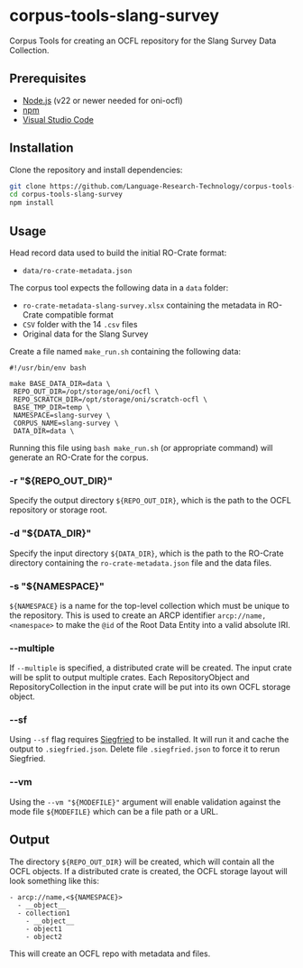 # corpus-tools-slang-survey

Corpus Tools for creating an OCFL repository for the Slang Survey Data Collection.

## Prerequisites

- [Node.js](https://nodejs.org/) (v22 or newer needed for oni-ocfl)
- [npm](https://www.npmjs.com/)
- [Visual Studio Code](https://code.visualstudio.com/)

## Installation

Clone the repository and install dependencies:

```bash
git clone https://github.com/Language-Research-Technology/corpus-tools-slang-survey.git
cd corpus-tools-slang-survey
npm install
```

## Usage

Head record data used to build the initial RO-Crate format:
- `data/ro-crate-metadata.json`

The corpus tool expects the following data in a `data` folder:
- `ro-crate-metadata-slang-survey.xlsx` containing the metadata in RO-Crate compatible format
- `CSV` folder with the 14 `.csv` files
- Original data for the Slang Survey

Create a file named `make_run.sh` containing the following data:

```
#!/usr/bin/env bash

make BASE_DATA_DIR=data \
 REPO_OUT_DIR=/opt/storage/oni/ocfl \
 REPO_SCRATCH_DIR=/opt/storage/oni/scratch-ocfl \
 BASE_TMP_DIR=temp \
 NAMESPACE=slang-survey \
 CORPUS_NAME=slang-survey \
 DATA_DIR=data \
```

Running this file using `bash make_run.sh` (or appropriate command) will generate an RO-Crate for the corpus.

### -r "${REPO_OUT_DIR}"
Specify the output directory `${REPO_OUT_DIR}`, which is the path to the OCFL repository or storage root.

### -d "${DATA_DIR}"
Specify the input directory `${DATA_DIR}`, which is the path to the RO-Crate directory containing the `ro-crate-metadata.json` file and the data files.

### -s "${NAMESPACE}"
`${NAMESPACE}` is a name for the top-level collection which must be unique to the repository. This is used to create an ARCP identifier `arcp://name,<namespace>` to make the `@id` of the Root Data Entity into a valid absolute IRI.

### --multiple

If `--multiple` is specified, a distributed crate will be created. The input crate will be split to output multiple crates. Each RepositoryObject and RepositoryCollection in the input crate will be put into its own OCFL storage object.

### --sf
Using `--sf` flag requires [Siegfried](https://github.com/richardlehane/siegfried) to be installed. It will run it and cache the output to `.siegfried.json`.
Delete file `.siegfried.json` to force it to rerun Siegfried.

### --vm
Using the `--vm "${MODEFILE}"` argument will enable validation against the mode file `${MODEFILE}` which can be a file path or a URL.

## Output
The directory `${REPO_OUT_DIR}` will be created, which will contain all the OCFL objects. If a distributed crate is created, the OCFL storage layout will look something like this:
```
- arcp://name,<${NAMESPACE}>
  - __object__
  - collection1
    - __object__
    - object1
    - object2
```

This will create an OCFL repo with metadata and files.
